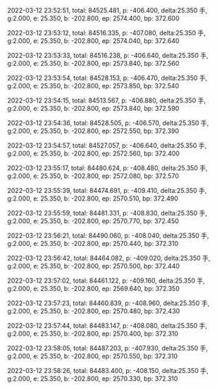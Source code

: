2022-03-12 23:52:51, total: 84525.481, p: -406.400, delta:25.350 手, g:2.000, e: 25.350, b: -202.800, ep: 2574.400, bp: 372.600

2022-03-12 23:53:12, total: 84516.335, p: -407.080, delta:25.350 手, g:2.000, e: 25.350, b: -202.800, ep: 2574.040, bp: 372.640

2022-03-12 23:53:33, total: 84516.238, p: -406.640, delta:25.350 手, g:2.000, e: 25.350, b: -202.800, ep: 2573.840, bp: 372.560

2022-03-12 23:53:54, total: 84528.153, p: -406.470, delta:25.350 手, g:2.000, e: 25.350, b: -202.800, ep: 2573.850, bp: 372.540

2022-03-12 23:54:15, total: 84513.567, p: -406.880, delta:25.350 手, g:2.000, e: 25.350, b: -202.800, ep: 2573.840, bp: 372.590

2022-03-12 23:54:36, total: 84528.505, p: -406.570, delta:25.350 手, g:2.000, e: 25.350, b: -202.800, ep: 2572.550, bp: 372.390

2022-03-12 23:54:57, total: 84527.057, p: -406.640, delta:25.350 手, g:2.000, e: 25.350, b: -202.800, ep: 2572.560, bp: 372.400

2022-03-12 23:55:17, total: 84480.624, p: -408.480, delta:25.350 手, g:2.000, e: 25.350, b: -202.800, ep: 2572.080, bp: 372.570

2022-03-12 23:55:39, total: 84474.691, p: -409.410, delta:25.350 手, g:2.000, e: 25.350, b: -202.800, ep: 2570.510, bp: 372.490

2022-03-12 23:55:59, total: 84481.331, p: -408.830, delta:25.350 手, g:2.000, e: 25.350, b: -202.800, ep: 2570.770, bp: 372.450

2022-03-12 23:56:21, total: 84490.060, p: -408.040, delta:25.350 手, g:2.000, e: 25.350, b: -202.800, ep: 2570.440, bp: 372.310

2022-03-12 23:56:42, total: 84464.082, p: -409.020, delta:25.350 手, g:2.000, e: 25.350, b: -202.800, ep: 2570.500, bp: 372.440

2022-03-12 23:57:02, total: 84461.122, p: -409.160, delta:25.350 手, g:2.000, e: 25.350, b: -202.800, ep: 2569.640, bp: 372.350

2022-03-12 23:57:23, total: 84460.839, p: -408.960, delta:25.350 手, g:2.000, e: 25.350, b: -202.800, ep: 2570.480, bp: 372.430

2022-03-12 23:57:44, total: 84483.147, p: -408.080, delta:25.350 手, g:2.000, e: 25.350, b: -202.800, ep: 2570.400, bp: 372.310

2022-03-12 23:58:05, total: 84487.203, p: -407.930, delta:25.350 手, g:2.000, e: 25.350, b: -202.800, ep: 2570.550, bp: 372.310

2022-03-12 23:58:26, total: 84483.400, p: -408.150, delta:25.350 手, g:2.000, e: 25.350, b: -202.800, ep: 2570.330, bp: 372.310